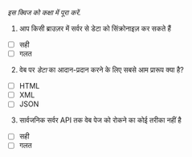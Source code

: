 _इस क्विज को कक्षा में पूरा करें._

1. आप किसी ब्राउज़र में सर्वर से डेटा को सिंक्रोनाइज़ कर सकते हैं

- [ ] सही
- [ ] गलत

2. वेब पर _डेटा_ का आदान-प्रदान करने के लिए सबसे आम प्रारूप क्या है?

- [ ] HTML
- [ ] XML
- [ ] JSON

3. सार्वजनिक सर्वर API तक वेब पेज को रोकने का कोई तरीका नहीं है

- [ ] सही
- [ ] गलत
